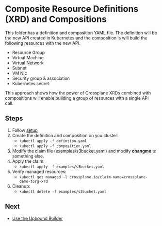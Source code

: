 # Composite Resource Definitions (XRD) and Compositions

This folder has a definition and composition YAML file. The definition will be the new API created in Kubernetes
and the composition is will build the following resources with the new API.

* Resource Group
* Virtual Machine
* Virtual Network
* Subnet
* VM Nic
* Security group & association
* Kubernetes secret

This approach shows how the power of Crossplane XRDs combined with compositions will enable building a group of resources
with a single API call.

## Steps
1. Follow [setup](../README.md)
2. Create the definition and composition on you cluster: 
   * `kubectl apply -f defintion.yaml`
   * `kubectl apply -f composition.yaml`
3. Modify the claim file (examples/s3bucket.yaml) and modify **changme** to something else.
4. Apply the claim:
   * `kubectl apply -f examples/s3bucket.yaml`
5. Verify managed resources: 
   * `kubectl get managed -l crossplane.io/claim-name=crossplane-demo-torg-xrd`
6. Cleanup:
   * `kubectl delete -f examples/s3bucket.yaml`

## Next
* [Use the Upbound Builder](../3-xrds-iam-builder)